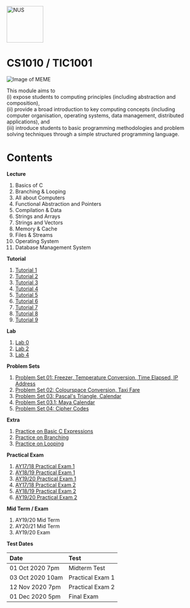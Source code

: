 
<img src="http://www.nus.edu.sg/images/default-source/identity-images/NUS_logo_full-vertical.jpg" alt="NUS" width="100"/>
<h1>CS1010 / TIC1001</h1>

![Image of MEME](https://i.imgur.com/IucRlyv.jpg)

This module aims to <br> 
(i) expose students to computing principles (including abstraction and composition), <br>
(ii) provide a broad introduction to key computing concepts (including computer organisation, operating systems, data management, distributed applications), and <br>
(iii) introduce students to basic programming methodologies and problem solving techniques through a simple structured programming language.<br>
# Contents

**Lecture**<br>
1. Basics of C<br>
2. Branching & Looping<br>
3. All about Computers<br>
4. Functional Abstraction and Pointers<br>
5. Compilation & Data<br>
6. Strings and Arrays<br>
7. Strings and Vectors<br>
8. Memory & Cache<br>
9. Files & Streams<br>
10. Operating System<br>
11. Database Management System<br>

**Tutorial**<br>
1. [Tutorial 1](https://github.com/aaronangxz/CS1010S-1/tree/master/Tutorials/Tutorial01)<br>
2. [Tutorial 2](https://github.com/aaronangxz/CS1010S-1/tree/master/Tutorials/Tutorial02)<br>
3. [Tutorial 3](https://github.com/aaronangxz/CS1010S-1/tree/master/Tutorials/Tutorial03)<br>
4. [Tutorial 4](https://github.com/aaronangxz/CS1010S-1/tree/master/Tutorials/Tutorial04)<br>
5. [Tutorial 5](https://github.com/aaronangxz/CS1010S-1/tree/master/Tutorials/Tutorial05)<br>
6. [Tutorial 6](https://github.com/aaronangxz/CS1010S-1/tree/master/Tutorials/Tutorial06)<br>
7. [Tutorial 7](https://github.com/aaronangxz/CS1010S-1/tree/master/Tutorials/Tutorial07)<br>
8. [Tutorial 8](https://github.com/aaronangxz/CS1010S-1/tree/master/Tutorials/Tutorial08)<br>
9. [Tutorial 9](https://github.com/aaronangxz/CS1010S-1/tree/master/Tutorials/Tutorial09)<br>

**Lab**<br>
1. [Lab 0](https://github.com/aaronangxz/CS1010S-1/tree/master/Lab/Lab01)<br>
2. [Lab 2](https://github.com/aaronangxz/CS1010S-1/tree/master/Lab/Lab02)<br>
2. [Lab 4](https://github.com/aaronangxz/CS1010S-1/tree/master/Lab/Lab04)<br>

**Problem Sets**<br>
1. [Problem Set 01: Freezer, Temperature Conversion, Time Elapsed, IP Address](https://github.com/aaronangxz/CS1010S-1/tree/master/Problem%20Sets/ProblemSet01)<br>
2. [Problem Set 02: Colourspace Conversion, Taxi Fare](https://github.com/aaronangxz/CS1010S-1/tree/master/Problem%20Sets/ProblemSet02)<br>
3. [Problem Set 03: Pascal's Triangle, Calendar](https://github.com/aaronangxz/CS1010S-1/tree/master/Problem%20Sets/ProblemSet03)<br>
4. [Problem Set 03.1: Maya Calendar](https://github.com/aaronangxz/CS1010S-1/tree/master/Problem%20Sets/ProblemSet03.1)<br>
5. [Problem Set 04: Cipher Codes](https://github.com/aaronangxz/CS1010S-1/tree/master/Problem%20Sets/ProblemSet04)<br>

**Extra**<br>
1. [Practice on Basic C Expressions](https://github.com/aaronangxz/CS1010S-1/tree/master/Practice/Practice-on-basic-C-expressions)<br>
2. [Practice on Branching](https://github.com/aaronangxz/CS1010S-1/tree/master/Practice/Practice-on-branching)<br>
3. [Practice on Looping](https://github.com/aaronangxz/CS1010S-1/tree/master/Practice/Practice-on-looping)

**Practical Exam**<br>
1. [AY17/18 Practical Exam 1](https://github.com/aaronangxz/CS1010S-1/tree/master/Practical%20Exam/AY1718-Practical_Exam1)<br>
2. [AY18/19 Practical Exam 1](https://github.com/aaronangxz/CS1010S-1/tree/master/Practical%20Exam/AY1819-Practical_Exam1)<br>
3. [AY19/20 Practical Exam 1](https://github.com/aaronangxz/CS1010S-1/tree/master/Practical%20Exam/AY1920-Practical_Exam1)<br>
4. [AY17/18 Practical Exam 2](https://github.com/aaronangxz/CS1010S-1/tree/master/Practical%20Exam/AY17%2018%20Practical%20Exam%202)<br>
5. [AY18/19 Practical Exam 2](https://github.com/aaronangxz/CS1010S-1/tree/master/Practical%20Exam/AY18%2019%20Practical%20Exam%202)<br>
6. [AY19/20 Practical Exam 2](https://github.com/aaronangxz/CS1010S-1/tree/master/Practical%20Exam/AY1920-Practical%20Exam2)<br>

**Mid Term / Exam**<br>
1. AY19/20 Mid Term<br>
2. AY20/21 Mid Term<br>
3. AY19/20 Exam<br>

**Test Dates**<br>
<table>
  <thead>
    <tr>
      <th style="text-align: left">Date</th>
      <th style="text-align: left">Test</th>
    </tr>
  </thead>
  <tbody>
    <tr>
      <td style="text-align: left">01 Oct 2020 7pm</td>
      <td style="text-align: left">Midterm Test</td>
    </tr>
    <tr>
      <td style="text-align: left">03 Oct 2020 10am</td>
      <td style="text-align: left">Practical Exam 1</td>
    </tr>
    <tr>
      <td style="text-align: left">12 Nov 2020 7pm</td>
      <td style="text-align: left">Practical Exam 2</td>
    </tr>
    <tr>
      <td style="text-align: left">01 Dec 2020 5pm</td>
      <td style="text-align: left">Final Exam</td>
    </tr>
  </tbody>
</table>